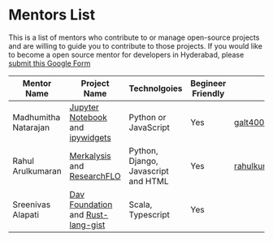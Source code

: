 # Mentors List

This is a list of mentors who contribute to or manage open-source projects and are willing to guide you to contribute to those projects. If you would like to become a open source mentor for developers in Hyderabad, please [submit this Google Form](https://docs.google.com/forms/d/e/1FAIpQLScakIkciRTeG5S8Nd5WvKFQTeuFo3SbO5dBjNYL6sTiFSh_IA/viewform)

| Mentor Name  | Project Name | Technolgoies | Begineer Friendly | Email | WhatsApp | [Coderplex Chatroom](https://chat.coderplex.org) 
| ----- | ------- | ------------ | ------- | ------ | ----- | -------- |
| Madhumitha Natarajan | [Jupyter Notebook](https://github.com/jupyter/notebook) and [ipywidgets](https://github.com/jupyter-widgets/ipywidgets) | Python or JavaScript |Yes | galt4000@gmail.com | 9500653222 | Madhu94#3483 |
| Rahul Arulkumaran | [Merkalysis](https://github.com/rahulkumaran/merkalysis) and [ResearchFLO](https://github.com/FreeFlowOrg/researchflo) | Python, Django, Javascript and HTML | Yes | rahulkumaran313@gmail.com |  | rahulkumaran#9892 |
| Sreenivas Alapati | [Dav Foundation](https://github.com/davfoundation) and [Rust-lang-gist](https://github.com/cg-cnu/rust-lang-gist) | Scala, Typescript | Yes | |  | cgcnu |


